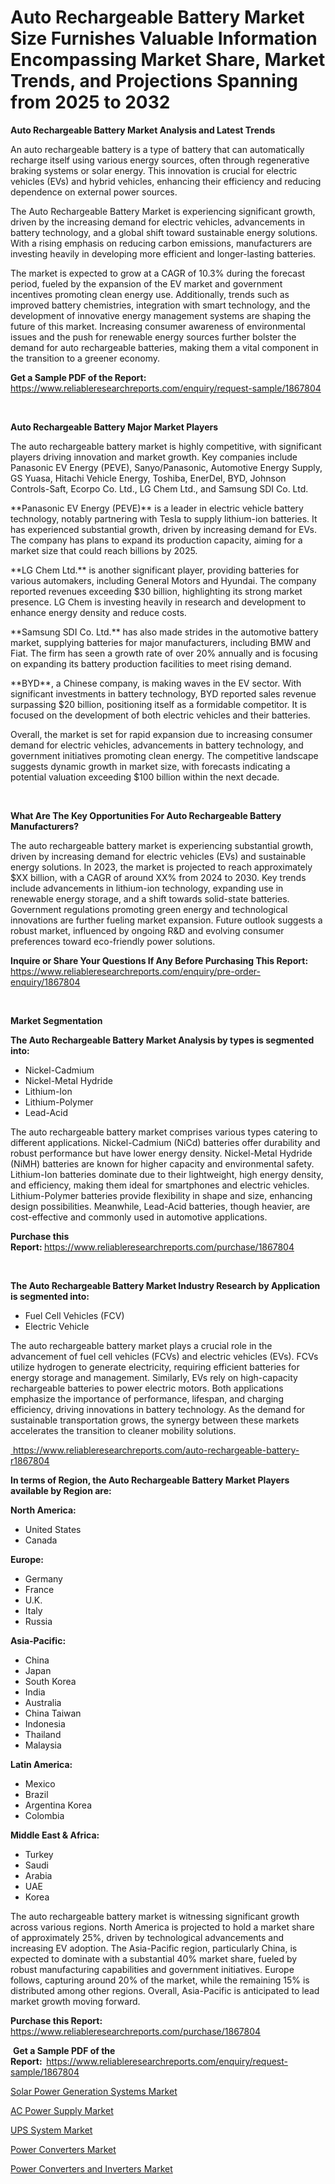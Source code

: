 <p><h1>Auto Rechargeable Battery Market Size Furnishes Valuable Information Encompassing Market Share, Market Trends, and Projections Spanning from 2025 to 2032</h1></p><p><strong>Auto Rechargeable Battery Market Analysis and Latest Trends</strong></p>
<p><p>An auto rechargeable battery is a type of battery that can automatically recharge itself using various energy sources, often through regenerative braking systems or solar energy. This innovation is crucial for electric vehicles (EVs) and hybrid vehicles, enhancing their efficiency and reducing dependence on external power sources.</p><p>The Auto Rechargeable Battery Market is experiencing significant growth, driven by the increasing demand for electric vehicles, advancements in battery technology, and a global shift toward sustainable energy solutions. With a rising emphasis on reducing carbon emissions, manufacturers are investing heavily in developing more efficient and longer-lasting batteries. </p><p>The market is expected to grow at a CAGR of 10.3% during the forecast period, fueled by the expansion of the EV market and government incentives promoting clean energy use. Additionally, trends such as improved battery chemistries, integration with smart technology, and the development of innovative energy management systems are shaping the future of this market. Increasing consumer awareness of environmental issues and the push for renewable energy sources further bolster the demand for auto rechargeable batteries, making them a vital component in the transition to a greener economy.</p></p>
<p><strong>Get a Sample PDF of the Report:&nbsp;</strong> <a href="https://www.reliableresearchreports.com/enquiry/request-sample/1867804?utm_campaign=117&utm_medium=2&utm_source=Github&utm_content=ia&utm_term=13022025&utm_id=auto-rechargeable-battery">https://www.reliableresearchreports.com/enquiry/request-sample/1867804</a></p>
<p>&nbsp;</p>
<p><strong>Auto Rechargeable Battery Major Market Players</strong></p>
<p><p>The auto rechargeable battery market is highly competitive, with significant players driving innovation and market growth. Key companies include Panasonic EV Energy (PEVE), Sanyo/Panasonic, Automotive Energy Supply, GS Yuasa, Hitachi Vehicle Energy, Toshiba, EnerDel, BYD, Johnson Controls-Saft, Ecorpo Co. Ltd., LG Chem Ltd., and Samsung SDI Co. Ltd.</p><p>**Panasonic EV Energy (PEVE)** is a leader in electric vehicle battery technology, notably partnering with Tesla to supply lithium-ion batteries. It has experienced substantial growth, driven by increasing demand for EVs. The company has plans to expand its production capacity, aiming for a market size that could reach billions by 2025.</p><p>**LG Chem Ltd.** is another significant player, providing batteries for various automakers, including General Motors and Hyundai. The company reported revenues exceeding $30 billion, highlighting its strong market presence. LG Chem is investing heavily in research and development to enhance energy density and reduce costs.</p><p>**Samsung SDI Co. Ltd.** has also made strides in the automotive battery market, supplying batteries for major manufacturers, including BMW and Fiat. The firm has seen a growth rate of over 20% annually and is focusing on expanding its battery production facilities to meet rising demand.</p><p>**BYD**, a Chinese company, is making waves in the EV sector. With significant investments in battery technology, BYD reported sales revenue surpassing $20 billion, positioning itself as a formidable competitor. It is focused on the development of both electric vehicles and their batteries.</p><p>Overall, the market is set for rapid expansion due to increasing consumer demand for electric vehicles, advancements in battery technology, and government initiatives promoting clean energy. The competitive landscape suggests dynamic growth in market size, with forecasts indicating a potential valuation exceeding $100 billion within the next decade.</p></p>
<p>&nbsp;</p>
<p><strong>What Are The Key Opportunities For Auto Rechargeable Battery Manufacturers?</strong></p>
<p><p>The auto rechargeable battery market is experiencing substantial growth, driven by increasing demand for electric vehicles (EVs) and sustainable energy solutions. In 2023, the market is projected to reach approximately $XX billion, with a CAGR of around XX% from 2024 to 2030. Key trends include advancements in lithium-ion technology, expanding use in renewable energy storage, and a shift towards solid-state batteries. Government regulations promoting green energy and technological innovations are further fueling market expansion. Future outlook suggests a robust market, influenced by ongoing R&D and evolving consumer preferences toward eco-friendly power solutions.</p></p>
<p><strong>Inquire or Share Your Questions If Any Before Purchasing This Report:</strong> <a href="https://www.reliableresearchreports.com/enquiry/pre-order-enquiry/1867804?utm_campaign=117&utm_medium=2&utm_source=Github&utm_content=ia&utm_term=13022025&utm_id=auto-rechargeable-battery">https://www.reliableresearchreports.com/enquiry/pre-order-enquiry/1867804</a></p>
<p>&nbsp;</p>
<p><strong>Market Segmentation</strong></p>
<p><strong>The Auto Rechargeable Battery Market Analysis by types is segmented into:</strong></p>
<p><ul><li>Nickel-Cadmium</li><li>Nickel-Metal Hydride</li><li>Lithium-Ion</li><li>Lithium-Polymer</li><li>Lead-Acid</li></ul></p>
<p><p>The auto rechargeable battery market comprises various types catering to different applications. Nickel-Cadmium (NiCd) batteries offer durability and robust performance but have lower energy density. Nickel-Metal Hydride (NiMH) batteries are known for higher capacity and environmental safety. Lithium-Ion batteries dominate due to their lightweight, high energy density, and efficiency, making them ideal for smartphones and electric vehicles. Lithium-Polymer batteries provide flexibility in shape and size, enhancing design possibilities. Meanwhile, Lead-Acid batteries, though heavier, are cost-effective and commonly used in automotive applications.</p></p>
<p><strong>Purchase this Report:&nbsp;</strong><a href="https://www.reliableresearchreports.com/purchase/1867804?utm_campaign=117&utm_medium=2&utm_source=Github&utm_content=ia&utm_term=13022025&utm_id=auto-rechargeable-battery">https://www.reliableresearchreports.com/purchase/1867804</a></p>
<p>&nbsp;</p>
<p><strong>The Auto Rechargeable Battery Market Industry Research by Application is segmented into:</strong></p>
<p><ul><li>Fuel Cell Vehicles (FCV)</li><li>Electric Vehicle</li></ul></p>
<p><p>The auto rechargeable battery market plays a crucial role in the advancement of fuel cell vehicles (FCVs) and electric vehicles (EVs). FCVs utilize hydrogen to generate electricity, requiring efficient batteries for energy storage and management. Similarly, EVs rely on high-capacity rechargeable batteries to power electric motors. Both applications emphasize the importance of performance, lifespan, and charging efficiency, driving innovations in battery technology. As the demand for sustainable transportation grows, the synergy between these markets accelerates the transition to cleaner mobility solutions.</p></p>
<p><a href="https://www.reliableresearchreports.com/auto-rechargeable-battery-r1867804?utm_campaign=117&utm_medium=2&utm_source=Github&utm_content=ia&utm_term=13022025&utm_id=auto-rechargeable-battery">&nbsp;https://www.reliableresearchreports.com/auto-rechargeable-battery-r1867804</a></p>
<p><strong>In terms of Region, the Auto Rechargeable Battery Market Players available by Region are:</strong></p>
<p>
    <p> <strong> North America: </strong>
        <ul>
            <li>United States</li>
            <li>Canada</li>
        </ul>
        </p> 
    <p> <strong> Europe: </strong>
        <ul>
            <li>Germany</li>
            <li>France</li>
            <li>U.K.</li>
            <li>Italy</li>
            <li>Russia</li>
        </ul>
        </p> 
    <p> <strong> Asia-Pacific: </strong>
        <ul>
            <li>China</li>
            <li>Japan</li>
            <li>South Korea</li>
            <li>India</li>
            <li>Australia</li>
            <li>China Taiwan</li>
            <li>Indonesia</li>
            <li>Thailand</li>
            <li>Malaysia</li>
        </ul>
        </p> 
    <p> <strong> Latin America: </strong>
        <ul>
            <li>Mexico</li>
            <li>Brazil</li>
            <li>Argentina Korea</li>
            <li>Colombia</li>
        </ul>
        </p> 
    <p> <strong> Middle East & Africa: </strong>
        <ul>
            <li>Turkey</li>
            <li>Saudi</li>
            <li>Arabia</li>
            <li>UAE</li>
            <li>Korea</li>
        </ul>
    </p>
    </p>
<p><p>The auto rechargeable battery market is witnessing significant growth across various regions. North America is projected to hold a market share of approximately 25%, driven by technological advancements and increasing EV adoption. The Asia-Pacific region, particularly China, is expected to dominate with a substantial 40% market share, fueled by robust manufacturing capabilities and government initiatives. Europe follows, capturing around 20% of the market, while the remaining 15% is distributed among other regions. Overall, Asia-Pacific is anticipated to lead market growth moving forward.</p></p>
<p><strong>Purchase this Report: </strong><a href="https://www.reliableresearchreports.com/purchase/1867804?utm_campaign=117&utm_medium=2&utm_source=Github&utm_content=ia&utm_term=13022025&utm_id=auto-rechargeable-battery">https://www.reliableresearchreports.com/purchase/1867804</a></p>
<p>&nbsp;<strong>Get a Sample PDF of the Report:&nbsp;&nbsp;</strong><a href="https://www.reliableresearchreports.com/enquiry/request-sample/1867804?utm_campaign=117&utm_medium=2&utm_source=Github&utm_content=ia&utm_term=13022025&utm_id=auto-rechargeable-battery">https://www.reliableresearchreports.com/enquiry/request-sample/1867804</a></p>
<p><strong></strong></p>
<p><p><a href="https://github.com/phumlaaijem/Market-Research-Report-List-1/blob/main/solar-power-generation-systems-market.md?utm_campaign=117&utm_medium=2&utm_source=Github&utm_content=ia&utm_term=13022025&utm_id=auto-rechargeable-battery">Solar Power Generation Systems Market</a></p><p><a href="https://github.com/eusoffyhanty/Market-Research-Report-List-1/blob/main/ac-power-supply-market.md?utm_campaign=117&utm_medium=2&utm_source=Github&utm_content=ia&utm_term=13022025&utm_id=auto-rechargeable-battery">AC Power Supply Market</a></p><p><a href="https://github.com/aksayvoogdt/Market-Research-Report-List-1/blob/main/ups-system-market.md?utm_campaign=117&utm_medium=2&utm_source=Github&utm_content=ia&utm_term=13022025&utm_id=auto-rechargeable-battery">UPS System Market</a></p><p><a href="https://github.com/alasmyayock/Market-Research-Report-List-1/blob/main/power-converters-market.md?utm_campaign=117&utm_medium=2&utm_source=Github&utm_content=ia&utm_term=13022025&utm_id=auto-rechargeable-battery">Power Converters Market</a></p><p><a href="https://github.com/memorirummy/Market-Research-Report-List-1/blob/main/power-converters-and-inverters-market.md?utm_campaign=117&utm_medium=2&utm_source=Github&utm_content=ia&utm_term=13022025&utm_id=auto-rechargeable-battery">Power Converters and Inverters Market</a></p></p>